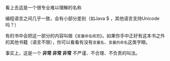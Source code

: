 看上去这是一个很专业难以理解的名称

编程语言之间几乎一致，会有小部分差别（如Java $ ，其他语言支持Unicode 吗？）

有的书中会把这一部分的内容叫做《`变量命名规范`》。如果你手中正好有这本书之外的其他书籍（语言不限），你可以看看有没有`变量名`、`变量的命名`这类字眼。

事实上，这是一个 **非常 非常 非常** 不严谨、不合理、不负责的叫法。